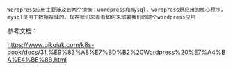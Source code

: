 `Wordpress应用主要涉及到两个镜像：wordpress和mysql，wordpress是应用的核心程序，mysql是用于数据存储的。现在我们来看看如何来部署我们的这个wordpress应用`



参考文档：

https://www.qikqiak.com/k8s-book/docs/31.%E9%83%A8%E7%BD%B2%20Wordpress%20%E7%A4%BA%E4%BE%8B.html   
